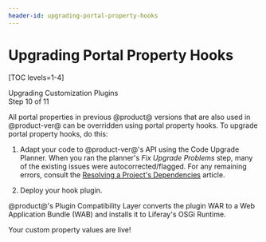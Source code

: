 ```yaml
---
header-id: upgrading-portal-property-hooks
---
```


# Upgrading Portal Property Hooks

[TOC levels=1-4]

<div class="learn-path-step">
    <p>Upgrading Customization Plugins<br>Step 10 of 11</p>
</div>

All portal properties in previous @product@ versions that are also used in
@product-ver@ can be overridden using portal property hooks. To upgrade portal
property hooks, do this:

1.  Adapt your code to @product-ver@'s API using the Code Upgrade Planner. When
    you ran the planner's *Fix Upgrade Problems* step, many of the existing
    issues were autocorrected/flagged. For any remaining errors, consult the
    [Resolving a Project's Dependencies](/docs/7-2/tutorials/-/knowledge_base/t/resolving-a-projects-dependencies)
    article.

2.  Deploy your hook plugin.

@product@'s Plugin Compatibility Layer converts the plugin WAR to a Web
Application Bundle (WAB) and installs it to Liferay's OSGi Runtime.

Your custom property values are live!
